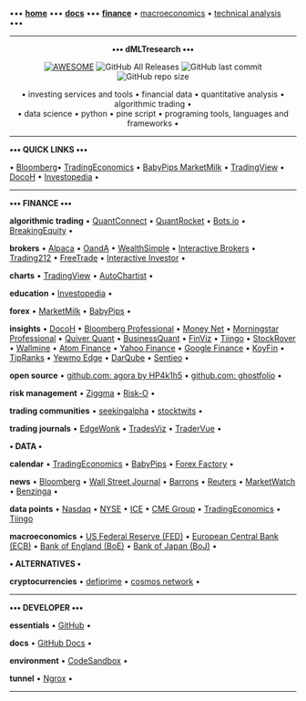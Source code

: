 [//]: # "START - Navigation between Markdown pages inside of GitHub."

••• **[home](/README.md)** ••• **[docs](/docs/index.md)** ••• **[finance](/finance/index.md)** • [macroeconomics](/finance/index.md#macroeconomics) • [technical analysis](/finance/index.md#technical-analysis) •••

[//]: # "END - Navigation between Markdown pages inside of GitHub."

---

<p align="center">
  <b>••• dMLTresearch •••</b></br>
</p>

<p align="center">
  <a href="https://github.com/dMLTquant/awesome_investing">
    <img alt="AWESOME" src="https://cdn.rawgit.com/sindresorhus/awesome/d7305f38d29fed78fa85652e3a63e154dd8e8829/media/badge.svg"></a>
  <img alt="GitHub All Releases" src="https://img.shields.io/github/downloads/dMLTquant/awesome_investing/total?logo=GitHub&style=flat-square">
  <img alt="GitHub last commit" src="https://img.shields.io/github/last-commit/dMLTquant/awesome_investing?logo=GitHub&style=flat-square">
  <img alt="GitHub repo size" src="https://img.shields.io/github/repo-size/dMLTquant/awesome_investing?logo=GitHub&style=flat-square">
</p>

<p align="center">
  • investing services and tools • financial data • quantitative analysis • algorithmic trading •</br>
  • data science • python • pine script • programing tools, languages and frameworks •
</p>

---

**••• QUICK LINKS •••**

• [Bloomberg](https://www.bloomberg.com/)• [TradingEconomics](https://tradingeconomics.com/calendar) • [BabyPips MarketMilk](https://marketmilk.babypips.com) • [TradingView](https://www.tradingview.com/) • [DocoH](https://docoh.com/) • [Investopedia](https://www.investopedia.com/) •

---

**••• FINANCE •••**

**algorithmic trading** • [QuantConnect](https://www.quantconnect.com) • [QuantRocket](https://www.quantrocket.com) • [Bots.io](https://www.bots.io) • [BreakingEquity](https://www.breakingequity.com) •

**brokers** • [Alpaca](https://alpaca.markets/) • [OandA](https://www.oanda.com/) • [WealthSimple](https://www.wealthsimple.com/) • [Interactive Brokers](https://www.interactivebrokers.com/) • [Trading212](https://www.trading212.com/) • [FreeTrade](https://freetrade.io/) • [Interactive Investor](https://www.ii.co.uk/) •

**charts** • [TradingView](https://www.tradingview.com/) • [AutoChartist](https://www.autochartist.com/) •

**education** • [Investopedia](https://www.investopedia.com/) •

**forex** • [MarketMilk](https://marketmilk.babypips.com) • [BabyPips](https://www.babypips.com/) • 

**insights** • [DocoH](https://docoh.com/) • [Bloomberg Professional](https://www.bloomberg.com/professional/) • [Money Net](https://www.money.net/) • [Morningstar Professional](https://www.morningstar.com/products) • [Quiver Quant](https://www.quiverquant.com) • [BusinessQuant](https://businessquant.com/) • [FinViz](https://finviz.com) • [Tiingo](https://www.tiingo.com/) • [StockRover](https://www.stockrover.com/) • [Wallmine](https://wallmine.com/) • [Atom Finance](https://atom.finance/) • [Yahoo Finance](https://finance.yahoo.com/) • [Google Finance](https://www.google.com/finance/) • [KoyFin](https://www.koyfin.com/) • [TipRanks](https://www.tipranks.com/) • [Yewmo Edge](https://edge.yewno.com/) • [DarQube](https://darqube.io/) • [Sentieo](https://sentieo.com/) • 

**open source** • [github.com: agora by HP4k1h5](https://github.com/HP4k1h5/agora/) • [github.com: ghostfolio](https://github.com/ghostfolio/ghostfolio/) •

**risk management** • [Ziggma](https://ziggma.com/) • [Risk-O](http://www.risk-o.com/) •

**trading communities** • [seekingalpha](https://seekingalpha.com/) • [stocktwits](https://stocktwits.com/) • 

**trading journals** • [EdgeWonk](https://edgewonk.com) • [TradesViz](https://www.tradesviz.com) • [TraderVue](https://www.tradervue.com) •

**• DATA •**

**calendar** • [TradingEconomics](https://tradingeconomics.com/calendar) • [BabyPips](https://www.babypips.com/economic-calendar) • [Forex Factory](https://www.forexfactory.com/calendar) • 

**news** • [Bloomberg](https://www.bloomberg.com/) • [Wall Street Journal](https://www.wsj.com/) • [Barrons](https://www.barrons.com/) • [Reuters](https://www.reuters.com/) • [MarketWatch](https://www.marketwatch.com/) • [Benzinga](https://pro.benzinga.com/) • 

**data points** • [Nasdaq](https://www.nasdaq.com/) • [NYSE](https://www.nyse.com/) • [ICE](https://www.ice.com/) • [CME Group](https://www.cmegroup.com/) • [TradingEconomics](https://tradingeconomics.com/) • [Tiingo](https://www.tiingo.com/)

**macroeconomics** • [US Federal Reserve (FED)](https://www.federalreserve.gov/) • [European Central Bank (ECB)](https://www.ecb.europa.eu/) • [Bank of England (BoE)](https://www.bankofengland.co.uk/) • [Bank of Japan (BoJ)](https://www.boj.or.jp/en/index.htm/) • 

**• ALTERNATIVES •**

**cryptocurrencies** • [defiprime](https://defiprime.com/) • [cosmos network](https://cosmos.network/)  •

---

**••• DEVELOPER •••**

**essentials** • [GitHub](https://github.com/) •

**docs** • [GitHub Docs](https://docs.github.com/) •

**environment** • [CodeSandbox](https://codesandbox.io) •

**tunnel** • [Ngrox](https://ngrok.com) •

---
